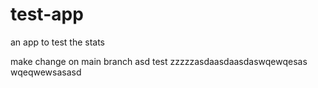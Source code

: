 # test-app
an app to test the stats

make change on main branch
asd
test
zzzzzasdaasdaasdaswqewqesas 
wqeqwewsasasd